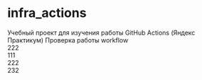 # infra_actions
Учебный проект для изучения работы GitHub Actions (Яндекс Практикум)
Проверка работы workflow  
222  
111  
222  
232